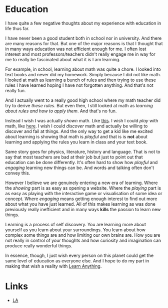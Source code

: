 
# Education
I have quite a few negative thoughts about my experience with education in life thus far.

I have never been a good student both in school nor in university. And there are many reasons for that. But one of the major reasons is that I thought that in many ways education was not efficient enough for me. I often lost interest and most professors/teachers didn't really engage me in way for me to really be fascinated about what it is I am learning.

For example, in school, learning about math was quite a chore. I looked into text books and never did my homework. Simply because I did not like math. I looked at math as learning a bunch of rules and then trying to use these rules I have learned hoping I have not forgotten anything. And that's not really fun.

And I actually went to a really good high school where my math teacher did try to derive _these rules_. But even then, I still looked at math as _learning about rules and how to apply them_. And that's no fun.

Instead I wish I was actually _shown_ math. Like [this](https://www.youtube.com/watch?v=fNk_zzaMoSs&index=2&list=PLZHQObOWTQDPD3MizzM2xVFitgF8hE_ab). I wish I could _play_ with math, like [here](https://www.khanacademy.org). I wish I could _discover_ math and actually be willing to discover and fail at things. And the only way to get a kid like me excited about learning is showing that math is _playful_ and that is is __not__ about learning and applying the rules you learn in class and your text book.

Same story goes for physics, literature, history and language. That is not to say that most teachers are bad at their job but just to point out that education can be done differently. It's often hard to show how _playful_ and _engaging_ learning new things can be. And words and talking often don't convey this. 

However I believe we are genuinely entering a new era of learning. Where the _showing_ part is as easy as opening a website. Where the _playing_ part is as easy as playing with the interactive game or visualisation of some idea or concept. Where _engaging_ means getting enough interest to find out more about what you have just learned. All of this makes learning as was done previously really inefficient and in many ways __kills__ the passion to learn new things.

Learning is a process of self discovery. You are learning more about yourself as you learn about your surroundings. You learn about how complex some things are and how limiting our own brains are. How you are not really in control of your thoughts and how curiosity and imagination can produce really wonderful things.

In essence, though, I just wish every person on this planet could get the same level of education as everyone else. And I hope to do my part in making that wish a reality with [Learn Anything](https://learn-anything.xyz/).


# Links
- [LA](https://learn-anything.xyz/cognitive-science/cognition/learning/education)

